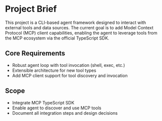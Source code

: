 # Project Brief

This project is a CLI-based agent framework designed to interact with external tools and data sources. The current goal is to add Model Context Protocol (MCP) client capabilities, enabling the agent to leverage tools from the MCP ecosystem via the official TypeScript SDK.

## Core Requirements

- Robust agent loop with tool invocation (shell, exec, etc.)
- Extensible architecture for new tool types
- Add MCP client support for tool discovery and invocation

## Scope

- Integrate MCP TypeScript SDK
- Enable agent to discover and use MCP tools
- Document all integration steps and design decisions
